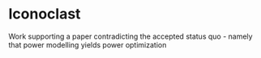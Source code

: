 Iconoclast
==========

Work supporting a paper contradicting the accepted status quo - namely that power modelling yields power optimization
